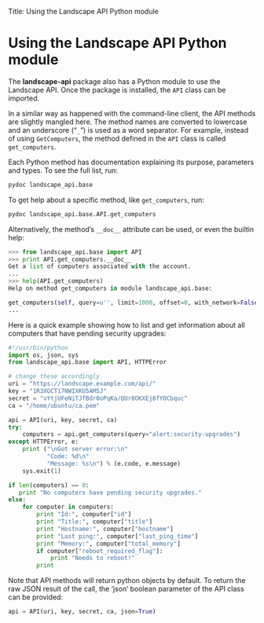 Title: Using the Landscape API Python module

# Using the Landscape API Python module

The **landscape-api** package also has a Python module to use the Landscape API. Once the package is installed, the `API` class can be imported.

In a similar way as happened with the command-line client, the API methods are slightly mangled here. The method names are converted to lowercase and an underscore (“`_`”) is used as a word separator. For example, instead of using `GetComputers`, the method defined in the `API` class is called `get_computers`.

Each Python method has documentation explaining its purpose, parameters and types. To see the full list, run:

```bash
pydoc landscape_api.base
```

To get help about a specific method, like `get_computers`, run:

```bash
pydoc landscape_api.base.API.get_computers
```

Alternatively, the method’s `__doc__` attribute can be used, or even the builtin help:

```python
>>> from landscape_api.base import API
>>> print API.get_computers.__doc__
Get a list of computers associated with the account.
...
>>> help(API.get_computers)
Help on method get_computers in module landscape_api.base:

get_computers(self, query=u'', limit=1000, offset=0, with_network=False, ...
...
```

Here is a quick example showing how to list and get information about all computers that have pending security upgrades:

```python
#!/usr/bin/python
import os, json, sys
from landscape_api.base import API, HTTPError

# change these accordingly
uri = "https://landscape.example.com/api/"
key = "1R3XGCT17NWIXKU5AM5J"
secret = "vYtjUFeNiTJfBdr0oPqKa/QUr8OKXEj8fYOCbquc"
ca = "/home/ubuntu/ca.pem"

api = API(uri, key, secret, ca)
try:
    computers = api.get_computers(query="alert:security-upgrades")
except HTTPError, e:
    print ("\nGot server error:\n"
           "Code: %d\n"
           "Message: %s\n") % (e.code, e.message)
    sys.exit(1)

if len(computers) == 0:
   print "No computers have pending security upgrades."
else:
    for computer in computers:
        print "Id:", computer["id"]
        print "Title:", computer["title"]
        print "Hostname:", computer["hostname"]
        print "Last ping:", computer["last_ping_time"]
        print "Memory:", computer["total_memory"]
        if computer["reboot_required_flag"]:
            print "Needs to reboot!"
        print
```

Note that API methods will return python objects by default. To return the raw JSON result of the call, the ‘json’ boolean parameter of the API class can be provided:

```python
api = API(uri, key, secret, ca, json=True)
```
